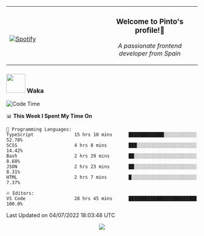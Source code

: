 <table width="100%" align="center"> 
  <tr>
  <td width="50%">
      
&nbsp; <br> [![Spotify](https://novatorem-zeta-rust.vercel.app/api/spotify)](https://open.spotify.com/user/novatorem-zeta-rust)

  </td>
  <td width="50%">
    <h3 align="center">Welcome to Pinto's profile!👋</h3>
    <p align="center"><em>A passionate frontend developer from Spain</em></p>
  </td>
  </table>

### <img src="https://media.giphy.com/media/VgCDAzcKvsR6OM0uWg/giphy.gif" width="50"> Waka

  <!--START_SECTION:waka-->
![Code Time](http://img.shields.io/badge/Code%20Time-609%20hrs%2036%20mins-blue)

📊 **This Week I Spent My Time On** 

```text
💬 Programming Languages: 
TypeScript               15 hrs 10 mins      █████████████░░░░░░░░░░░░   52.78% 
SCSS                     4 hrs 8 mins        ███░░░░░░░░░░░░░░░░░░░░░░   14.42% 
Bash                     2 hrs 29 mins       ██░░░░░░░░░░░░░░░░░░░░░░░   8.68% 
JSON                     2 hrs 23 mins       ██░░░░░░░░░░░░░░░░░░░░░░░   8.31% 
HTML                     2 hrs 7 mins        █░░░░░░░░░░░░░░░░░░░░░░░░   7.37%

🔥 Editors: 
VS Code                  28 hrs 45 mins      █████████████████████████   100.0%

```


 Last Updated on 04/07/2022 18:03:48 UTC
<!--END_SECTION:waka-->

<div align="center">
<img src="https://github-readme-stats-gilt-tau.vercel.app/api/top-langs/?username=pinto-hub&layout=compact&theme=dracula" />
</div>
